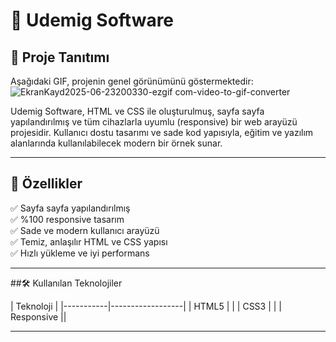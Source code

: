 # 🌟 Udemig Software

## 🎥 Proje Tanıtımı

Aşağıdaki GIF, projenin genel görünümünü göstermektedir:
![EkranKayd2025-06-23200330-ezgif com-video-to-gif-converter](https://github.com/user-attachments/assets/9f571d54-363b-46e4-8a3a-e34fe2e6e02e)



Udemig Software, HTML ve CSS ile oluşturulmuş, sayfa sayfa yapılandırılmış ve tüm cihazlarla uyumlu (responsive) bir web arayüzü projesidir. Kullanıcı dostu tasarımı ve sade kod yapısıyla, eğitim ve yazılım alanlarında kullanılabilecek modern bir örnek sunar.

---


## 🚀 Özellikler

✅ Sayfa sayfa yapılandırılmış  
✅ %100 responsive tasarım  
✅ Sade ve modern kullanıcı arayüzü  
✅ Temiz, anlaşılır HTML ve CSS yapısı  
✅ Hızlı yükleme ve iyi performans

---

##🛠️ Kullanılan Teknolojiler

| Teknoloji     |
|-----------|------------------|
| HTML5     |  |
| CSS3      |  |
| Responsive ||

---
